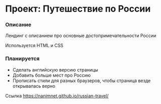 # Проект: Путешествие по России

### Описание
 Лендинг с описанием про основные достопримечательности России

Используется HTML и CSS

### Планируется
* Сделать английскую версию страницы
* Добавить больше мест про Россию
* Прописать стили для разных браузеров, чтобы страница везде открывалась верно

Ссылка https://nanimnet.github.io/russian-travel/
